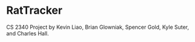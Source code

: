 # RatTracker

CS 2340 Project by Kevin Liao, Brian Glowniak, Spencer Gold, Kyle Suter, and Charles Hall.